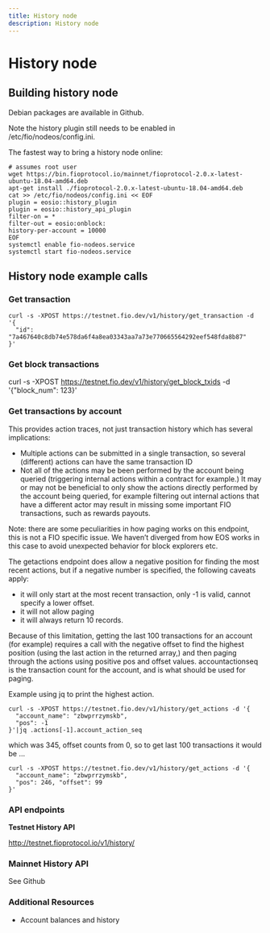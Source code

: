 ```yaml
---
title: History node
description: History node
---
```

# History node
## Building history node

Debian packages are available in Github.

Note the history plugin still needs to be enabled in /etc/fio/nodeos/config.ini.

The fastest way to bring a history node online:
```
# assumes root user
wget https://bin.fioprotocol.io/mainnet/fioprotocol-2.0.x-latest-ubuntu-18.04-amd64.deb
apt-get install ./fioprotocol-2.0.x-latest-ubuntu-18.04-amd64.deb
cat >> /etc/fio/nodeos/config.ini << EOF
plugin = eosio::history_plugin
plugin = eosio::history_api_plugin
filter-on = *
filter-out = eosio:onblock:
history-per-account = 10000
EOF
systemctl enable fio-nodeos.service
systemctl start fio-nodeos.service
```

## History node example calls

### Get transaction
```
curl -s -XPOST https://testnet.fio.dev/v1/history/get_transaction -d '{
  "id": "7a467640c8db74e578da6f4a8ea03343aa7a73e770665564292eef548fda8b87"
}'
```

### Get block transactions

curl -s -XPOST https://testnet.fio.dev/v1/history/get_block_txids -d '{"block_num": 123}'

### Get transactions by account

This provides action traces, not just transaction history which has several implications:

* Multiple actions can be submitted in a single transaction, so several (different) actions can have the same transaction ID
* Not all of the actions may be been performed by the account being queried (triggering internal actions within a contract for example.) It may or may not be beneficial to only show the actions directly performed by the account being queried, for example filtering out internal actions that have a different actor may result in missing some important FIO transactions, such as rewards payouts.

Note: there are some peculiarities in how paging works on this endpoint, this is not a FIO specific issue. We haven’t diverged from how EOS works in this case to avoid unexpected behavior for block explorers etc.

The getactions endpoint does allow a negative position for finding the most recent actions, but if a negative number is specified, the following caveats apply:

* it will only start at the most recent transaction, only -1 is valid, cannot specify a lower offset.
* it will not allow paging
* it will always return 10 records.

Because of this limitation, getting the last 100 transactions for an account (for example) requires a call with the negative offset to find the highest position (using the last action in the returned array,) and then paging through the actions using positive pos and offset values. accountactionseq is the transaction count for the account, and is what should be used for paging.

Example using jq to print the highest action.
```
curl -s -XPOST https://testnet.fio.dev/v1/history/get_actions -d '{
  "account_name": "zbwprrzymskb",
  "pos": -1
}'|jq .actions[-1].account_action_seq
```

which was 345, offset counts from 0, so to get last 100 transactions it would be …
```
curl -s -XPOST https://testnet.fio.dev/v1/history/get_actions -d '{
  "account_name": "zbwprrzymskb",
  "pos": 246, "offset": 99
}'
```

### API endpoints

**Testnet History API**

http://testnet.fioprotocol.io/v1/history/

### Mainnet History API

See Github

### Additional Resources

* Account balances and history

